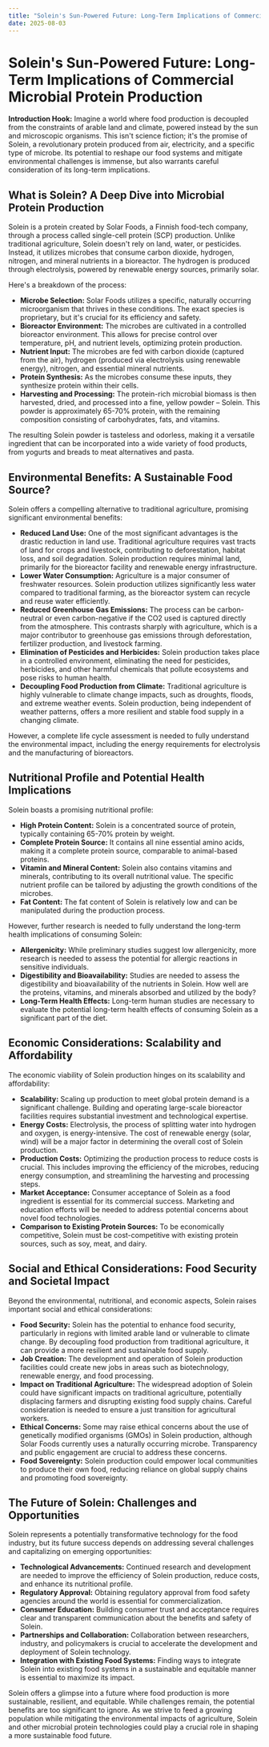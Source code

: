 ```yaml
---
title: "Solein's Sun-Powered Future: Long-Term Implications of Commercial Microbial Protein Production"
date: 2025-08-03
---
```


# Solein's Sun-Powered Future: Long-Term Implications of Commercial Microbial Protein Production

**Introduction Hook:** Imagine a world where food production is decoupled from the constraints of arable land and climate, powered instead by the sun and microscopic organisms. This isn't science fiction; it's the promise of Solein, a revolutionary protein produced from air, electricity, and a specific type of microbe. Its potential to reshape our food systems and mitigate environmental challenges is immense, but also warrants careful consideration of its long-term implications.

## What is Solein? A Deep Dive into Microbial Protein Production

Solein is a protein created by Solar Foods, a Finnish food-tech company, through a process called single-cell protein (SCP) production. Unlike traditional agriculture, Solein doesn't rely on land, water, or pesticides. Instead, it utilizes microbes that consume carbon dioxide, hydrogen, nitrogen, and mineral nutrients in a bioreactor. The hydrogen is produced through electrolysis, powered by renewable energy sources, primarily solar.

Here's a breakdown of the process:

*   **Microbe Selection:** Solar Foods utilizes a specific, naturally occurring microorganism that thrives in these conditions. The exact species is proprietary, but it's crucial for its efficiency and safety.
*   **Bioreactor Environment:** The microbes are cultivated in a controlled bioreactor environment. This allows for precise control over temperature, pH, and nutrient levels, optimizing protein production.
*   **Nutrient Input:** The microbes are fed with carbon dioxide (captured from the air), hydrogen (produced via electrolysis using renewable energy), nitrogen, and essential mineral nutrients.
*   **Protein Synthesis:** As the microbes consume these inputs, they synthesize protein within their cells.
*   **Harvesting and Processing:** The protein-rich microbial biomass is then harvested, dried, and processed into a fine, yellow powder – Solein. This powder is approximately 65-70% protein, with the remaining composition consisting of carbohydrates, fats, and vitamins.

The resulting Solein powder is tasteless and odorless, making it a versatile ingredient that can be incorporated into a wide variety of food products, from yogurts and breads to meat alternatives and pasta.

## Environmental Benefits: A Sustainable Food Source?

Solein offers a compelling alternative to traditional agriculture, promising significant environmental benefits:

*   **Reduced Land Use:** One of the most significant advantages is the drastic reduction in land use. Traditional agriculture requires vast tracts of land for crops and livestock, contributing to deforestation, habitat loss, and soil degradation. Solein production requires minimal land, primarily for the bioreactor facility and renewable energy infrastructure.
*   **Lower Water Consumption:** Agriculture is a major consumer of freshwater resources. Solein production utilizes significantly less water compared to traditional farming, as the bioreactor system can recycle and reuse water efficiently.
*   **Reduced Greenhouse Gas Emissions:** The process can be carbon-neutral or even carbon-negative if the CO2 used is captured directly from the atmosphere. This contrasts sharply with agriculture, which is a major contributor to greenhouse gas emissions through deforestation, fertilizer production, and livestock farming.
*   **Elimination of Pesticides and Herbicides:** Solein production takes place in a controlled environment, eliminating the need for pesticides, herbicides, and other harmful chemicals that pollute ecosystems and pose risks to human health.
*   **Decoupling Food Production from Climate:** Traditional agriculture is highly vulnerable to climate change impacts, such as droughts, floods, and extreme weather events. Solein production, being independent of weather patterns, offers a more resilient and stable food supply in a changing climate.

However, a complete life cycle assessment is needed to fully understand the environmental impact, including the energy requirements for electrolysis and the manufacturing of bioreactors.

## Nutritional Profile and Potential Health Implications

Solein boasts a promising nutritional profile:

*   **High Protein Content:** Solein is a concentrated source of protein, typically containing 65-70% protein by weight.
*   **Complete Protein Source:** It contains all nine essential amino acids, making it a complete protein source, comparable to animal-based proteins.
*   **Vitamin and Mineral Content:** Solein also contains vitamins and minerals, contributing to its overall nutritional value. The specific nutrient profile can be tailored by adjusting the growth conditions of the microbes.
*   **Fat Content:** The fat content of Solein is relatively low and can be manipulated during the production process.

However, further research is needed to fully understand the long-term health implications of consuming Solein:

*   **Allergenicity:** While preliminary studies suggest low allergenicity, more research is needed to assess the potential for allergic reactions in sensitive individuals.
*   **Digestibility and Bioavailability:** Studies are needed to assess the digestibility and bioavailability of the nutrients in Solein. How well are the proteins, vitamins, and minerals absorbed and utilized by the body?
*   **Long-Term Health Effects:** Long-term human studies are necessary to evaluate the potential long-term health effects of consuming Solein as a significant part of the diet.

## Economic Considerations: Scalability and Affordability

The economic viability of Solein production hinges on its scalability and affordability:

*   **Scalability:** Scaling up production to meet global protein demand is a significant challenge. Building and operating large-scale bioreactor facilities requires substantial investment and technological expertise.
*   **Energy Costs:** Electrolysis, the process of splitting water into hydrogen and oxygen, is energy-intensive. The cost of renewable energy (solar, wind) will be a major factor in determining the overall cost of Solein production.
*   **Production Costs:** Optimizing the production process to reduce costs is crucial. This includes improving the efficiency of the microbes, reducing energy consumption, and streamlining the harvesting and processing steps.
*   **Market Acceptance:** Consumer acceptance of Solein as a food ingredient is essential for its commercial success. Marketing and education efforts will be needed to address potential concerns about novel food technologies.
*   **Comparison to Existing Protein Sources:** To be economically competitive, Solein must be cost-competitive with existing protein sources, such as soy, meat, and dairy.

## Social and Ethical Considerations: Food Security and Societal Impact

Beyond the environmental, nutritional, and economic aspects, Solein raises important social and ethical considerations:

*   **Food Security:** Solein has the potential to enhance food security, particularly in regions with limited arable land or vulnerable to climate change. By decoupling food production from traditional agriculture, it can provide a more resilient and sustainable food supply.
*   **Job Creation:** The development and operation of Solein production facilities could create new jobs in areas such as biotechnology, renewable energy, and food processing.
*   **Impact on Traditional Agriculture:** The widespread adoption of Solein could have significant impacts on traditional agriculture, potentially displacing farmers and disrupting existing food supply chains. Careful consideration is needed to ensure a just transition for agricultural workers.
*   **Ethical Concerns:** Some may raise ethical concerns about the use of genetically modified organisms (GMOs) in Solein production, although Solar Foods currently uses a naturally occurring microbe. Transparency and public engagement are crucial to address these concerns.
*   **Food Sovereignty:** Solein production could empower local communities to produce their own food, reducing reliance on global supply chains and promoting food sovereignty.

## The Future of Solein: Challenges and Opportunities

Solein represents a potentially transformative technology for the food industry, but its future success depends on addressing several challenges and capitalizing on emerging opportunities:

*   **Technological Advancements:** Continued research and development are needed to improve the efficiency of Solein production, reduce costs, and enhance its nutritional profile.
*   **Regulatory Approval:** Obtaining regulatory approval from food safety agencies around the world is essential for commercialization.
*   **Consumer Education:** Building consumer trust and acceptance requires clear and transparent communication about the benefits and safety of Solein.
*   **Partnerships and Collaboration:** Collaboration between researchers, industry, and policymakers is crucial to accelerate the development and deployment of Solein technology.
*   **Integration with Existing Food Systems:** Finding ways to integrate Solein into existing food systems in a sustainable and equitable manner is essential to maximize its impact.

Solein offers a glimpse into a future where food production is more sustainable, resilient, and equitable. While challenges remain, the potential benefits are too significant to ignore. As we strive to feed a growing population while mitigating the environmental impacts of agriculture, Solein and other microbial protein technologies could play a crucial role in shaping a more sustainable food future.